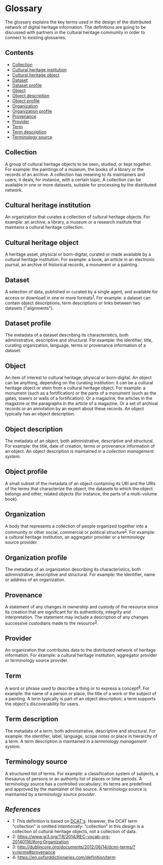 # Glossary
The glossary explains the key terms used in the design of the distributed network of digital heritage information. The definitions are going to be discussed with partners in the cultural heritage community in order to connect to existing glossaries.

## Contents
- [Collection](#collection)
- [Cultural heritage institution](#cultural-heritage-institution)
- [Cultural heritage object](#cultural-heritage-object)
- [Dataset](#dataset)
- [Dataset profile](#dataset-profile)
- [Object](#object)
- [Object description](#object-description)
- [Object profile](#object-profile)
- [Organization](#organization)
- [Organization profile](#organization-profile)
- [Provenance](#provenance)
- [Provider](#provider)
- [Term](#term)
- [Term description](#term-description)
- [Terminology source](#terminology-source)

## Collection
A group of cultural heritage objects to be seen, studied, or kept together. For example: the paintings of a museum, the books of a library or the records of an archive. A collection has meaning to its maintainers and users; it deals, for instance, with a certain topic. A collection can be available in one or more datasets, suitable for processing by the distributed network.

## Cultural heritage institution
An organization that curates a collection of cultural heritage objects. For example: an archive, a library, a museum or a research institute that maintains a cultural heritage collection.

## Cultural heritage object
A heritage asset, physical or born-digital, curated or made available by a cultural heritage institution. For example: a book, an article in an electronic journal, an archive of historical records, a monument or a painting.

## Dataset
A selection of data, published or curated by a single agent, and available for access or download in one or more formats<sup>[1](#fn1)</sup>. For example: a dataset can contain object descriptions, term descriptions or links between two datasets ("alignments").

## Dataset profile
The metadata of a dataset describing its characteristics, both administrative, descriptive and structural. For example: the identifier, title, curating organization, language, terms or provenance information of a dataset.

## Object
An item of interest to cultural heritage, physical or born-digital. An object can be anything, depending on the curating institution: it can be a cultural heritage object or stem from a cultural heritage object. For example: a monument (such as a fortification) or the parts of a monument (such as the gates, towers or walls of a fortification). Or a magazine, the articles in the magazine or the paragraphs in the article of a magazine. Or a set of archival records or an annotation by an expert about these records. An object typically has an object description.

## Object description
The metadata of an object, both administrative, descriptive and structural. For example: the title, date of creation, terms or provenance information of an object. An object description is maintained in a _collection management system_.

## Object profile
A small subset of the metadata of an object containing its URI and the URIs of the terms that characterize the object, the datasets to which the object belongs and other, related objects (for instance, the parts of a multi-volume book).

## Organization
A body that represents a collection of people organized together into a community or other social, commercial or political structure<sup>[2](#fn2)</sup>. For example: a cultural heritage institution, an aggregator provider or a terminology source provider.

## Organization profile
The metadata of an organization describing its characteristics, both administrative, descriptive and structural. For example: the identifier, name or address of an organization.

## Provenance
A statement of any changes in ownership and custody of the resource since its creation that are significant for its authenticity, integrity and interpretation. The statement may include a description of any changes successive custodians made to the resource<sup>[3](#fn3)</sup>.

## Provider
An organization that contributes data to the distributed network of heritage information. For example: a cultural heritage institution, aggregator provider or terminology source provider.

## Term
A word or phrase used to describe a thing or to express a concept<sup>[4](#fn4)</sup>. For example: the name of a person or place, the title of a work or the subject of a painting. A term typically is part of an object description; a term supports the object's discoverability for users.

## Term description
The metadata of a term, both administrative, descriptive and structural. For example: the identifier, label, language, scope notes or place in hierarchy of a term. A term description is maintained in a _terminology management system_.

## Terminology source
A structured list of terms. For example: a classification system of subjects, a thesaurus of persons or an authority list of places or time periods. A terminology source has a controlled vocabulary; its terms are predefined and approved by the maintainer of the source. A terminology source is maintained by a _terminology source provider_.

## _References_
* <a name="fn1">1</a>: This definition is based on [DCAT's](https://www.w3.org/TR/vocab-dcat/#Class:_Dataset). However, the DCAT term "collection" is omitted intentionally: "collection" in this design is a collection of cultural heritage objects, not a collection of data.
* <a name="fn2">2</a>: https://www.w3.org/TR/2014/REC-vocab-org-20140116/#org:Organization
* <a name="fn3">3</a>: http://dublincore.org/documents/2012/06/14/dcmi-terms/?v=terms#provenance
* <a name="fn4">4</a>: https://en.oxforddictionaries.com/definition/term
